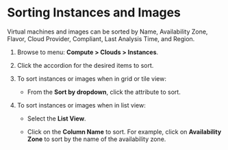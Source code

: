 # Sorting Instances and Images

Virtual machines and images can be sorted by Name, Availability Zone,
Flavor, Cloud Provider, Compliant, Last Analysis Time, and Region.

1.  Browse to menu: **Compute > Clouds > Instances**.

2.  Click the accordion for the desired items to sort.

3.  To sort instances or images when in grid or tile view:

      - From the **Sort by dropdown**, click the attribute to sort.

4.  To sort instances or images when in list view:

      - Select the **List View**.

      - Click on the **Column Name** to sort. For example, click on
        **Availability Zone** to sort by the name of the availability
        zone.
